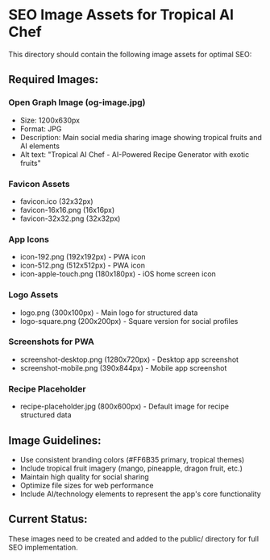 # SEO Image Assets for Tropical AI Chef

This directory should contain the following image assets for optimal SEO:

## Required Images:

### Open Graph Image (og-image.jpg)

- Size: 1200x630px
- Format: JPG
- Description: Main social media sharing image showing tropical fruits and AI elements
- Alt text: "Tropical AI Chef - AI-Powered Recipe Generator with exotic fruits"

### Favicon Assets

- favicon.ico (32x32px)
- favicon-16x16.png (16x16px)
- favicon-32x32.png (32x32px)

### App Icons

- icon-192.png (192x192px) - PWA icon
- icon-512.png (512x512px) - PWA icon
- icon-apple-touch.png (180x180px) - iOS home screen icon

### Logo Assets

- logo.png (300x100px) - Main logo for structured data
- logo-square.png (200x200px) - Square version for social profiles

### Screenshots for PWA

- screenshot-desktop.png (1280x720px) - Desktop app screenshot
- screenshot-mobile.png (390x844px) - Mobile app screenshot

### Recipe Placeholder

- recipe-placeholder.jpg (800x600px) - Default image for recipe structured data

## Image Guidelines:

- Use consistent branding colors (#FF6B35 primary, tropical themes)
- Include tropical fruit imagery (mango, pineapple, dragon fruit, etc.)
- Maintain high quality for social sharing
- Optimize file sizes for web performance
- Include AI/technology elements to represent the app's core functionality

## Current Status:

These images need to be created and added to the public/ directory for full SEO implementation.
